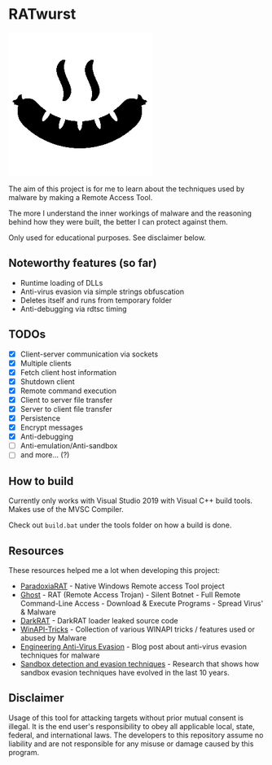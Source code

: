 # RATwurst

![logo](https://github.com/accidentalrebel/RATwurst/raw/master/images/ratwurst.png)

The aim of this project is for me to learn about the techniques used by malware by making a Remote Access Tool.

The more I understand the inner workings of malware and the reasoning behind how they were built, the better I can protect against them.

Only used for educational purposes. See disclaimer below.

## Noteworthy features (so far)

* Runtime loading of DLLs
* Anti-virus evasion via simple strings obfuscation
* Deletes itself and runs from temporary folder
* Anti-debugging via rdtsc timing

## TODOs

* [x] Client-server communication via sockets
* [x] Multiple clients
* [x] Fetch client host information
* [x] Shutdown client
* [x] Remote command execution
* [x] Client to server file transfer
* [x] Server to client file transfer
* [x] Persistence
* [x] Encrypt messages
* [x] Anti-debugging
* [ ] Anti-emulation/Anti-sandbox
* [ ] and more... (?)

## How to build

Currently only works with Visual Studio 2019 with Visual C++ build tools. Makes use of the MVSC Compiler.

Check out `build.bat` under the tools folder on how a build is done.

## Resources

These resources helped me a lot when developing this project:

  * [ParadoxiaRAT](https://github.com/quantumcore/paradoxiaRAT) - Native Windows Remote access Tool project
  * [Ghost](https://github.com/AHXR/ghost) -  RAT (Remote Access Trojan) - Silent Botnet - Full Remote Command-Line Access - Download & Execute Programs - Spread Virus' & Malware
  * [DarkRAT](https://github.com/yatt-ze/The-Collection/tree/master/Source%20Codes/Botnets/DarkRat%20Loader/derkrut) - DarkRAT loader leaked source code
  * [WinAPI-Tricks](https://github.com/vxunderground/WinAPI-Tricks) - Collection of various WINAPI tricks / features used or abused by Malware
  * [Engineering Anti-Virus Evasion](https://blog.scrt.ch/2020/07/15/engineering-antivirus-evasion-part-ii/) - Blog post about anti-virus evasion techniques for malware
  * [Sandbox detection and evasion techniques](https://www.ptsecurity.com/ww-en/analytics/antisandbox-techniques/) - Research that shows how sandbox evasion techniques have evolved in the last 10 years.

## Disclaimer

Usage of this tool for attacking targets without prior mutual consent is illegal.
It is the end user's responsibility to obey all applicable local, state, federal, and international laws.
The developers to this repository assume no liability and are not responsible for any misuse or damage caused by this program.

